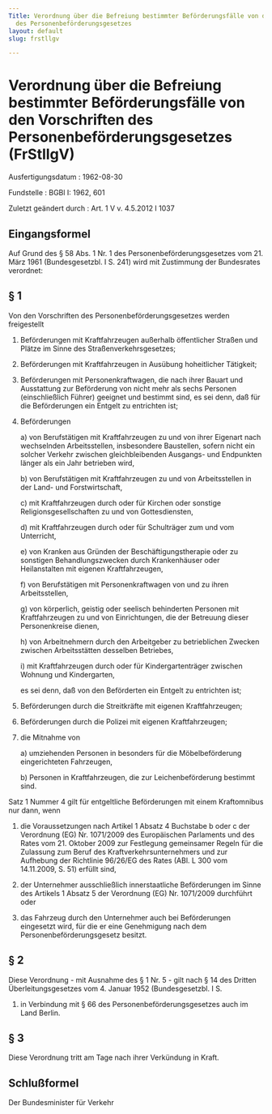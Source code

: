 ```yaml
---
Title: Verordnung über die Befreiung bestimmter Beförderungsfälle von den Vorschriften
  des Personenbeförderungsgesetzes
layout: default
slug: frstllgv

---
```


# Verordnung über die Befreiung bestimmter Beförderungsfälle von den Vorschriften des Personenbeförderungsgesetzes (FrStllgV)

Ausfertigungsdatum
:   1962-08-30

Fundstelle
:   BGBl I: 1962, 601

Zuletzt geändert durch
:   Art. 1 V v. 4.5.2012 I 1037


## Eingangsformel

Auf Grund des § 58 Abs. 1 Nr. 1 des Personenbeförderungsgesetzes vom
21\. März 1961 (Bundesgesetzbl. I S. 241) wird mit Zustimmung der
Bundesrates verordnet:


## § 1

Von den Vorschriften des Personenbeförderungsgesetzes werden
freigestellt

1.  Beförderungen mit Kraftfahrzeugen außerhalb öffentlicher Straßen und
    Plätze im Sinne des Straßenverkehrsgesetzes;


2.  Beförderungen mit Kraftfahrzeugen in Ausübung hoheitlicher Tätigkeit;


3.  Beförderungen mit Personenkraftwagen, die nach ihrer Bauart und
    Ausstattung zur Beförderung von nicht mehr als sechs Personen
    (einschließlich Führer) geeignet und bestimmt sind, es sei denn, daß
    für die Beförderungen ein Entgelt zu entrichten ist;


4.  Beförderungen

    a)  von Berufstätigen mit Kraftfahrzeugen zu und von ihrer Eigenart nach
        wechselnden Arbeitsstellen, insbesondere Baustellen, sofern nicht ein
        solcher Verkehr zwischen gleichbleibenden Ausgangs- und Endpunkten
        länger als ein Jahr betrieben wird,


    b)  von Berufstätigen mit Kraftfahrzeugen zu und von Arbeitsstellen in der
        Land- und Forstwirtschaft,


    c)  mit Kraftfahrzeugen durch oder für Kirchen oder sonstige
        Religionsgesellschaften zu und von Gottesdiensten,


    d)  mit Kraftfahrzeugen durch oder für Schulträger zum und vom Unterricht,


    e)  von Kranken aus Gründen der Beschäftigungstherapie oder zu sonstigen
        Behandlungszwecken durch Krankenhäuser oder Heilanstalten mit eigenen
        Kraftfahrzeugen,


    f)  von Berufstätigen mit Personenkraftwagen von und zu ihren
        Arbeitsstellen,


    g)  von körperlich, geistig oder seelisch behinderten Personen mit
        Kraftfahrzeugen zu und von Einrichtungen, die der Betreuung dieser
        Personenkreise dienen,


    h)  von Arbeitnehmern durch den Arbeitgeber zu betrieblichen Zwecken
        zwischen Arbeitsstätten desselben Betriebes,


    i)  mit Kraftfahrzeugen durch oder für Kindergartenträger zwischen Wohnung
        und Kindergarten,




    es sei denn, daß von den Beförderten ein Entgelt zu entrichten ist;


5.  Beförderungen durch die Streitkräfte mit eigenen Kraftfahrzeugen;


6.  Beförderungen durch die Polizei mit eigenen Kraftfahrzeugen;


7.  die Mitnahme von

    a)  umziehenden Personen in besonders für die Möbelbeförderung
        eingerichteten Fahrzeugen,


    b)  Personen in Kraftfahrzeugen, die zur Leichenbeförderung bestimmt sind.






Satz 1 Nummer 4 gilt für entgeltliche Beförderungen mit einem
Kraftomnibus nur dann, wenn

1.  die Voraussetzungen nach Artikel 1 Absatz 4 Buchstabe b oder c der
    Verordnung (EG) Nr. 1071/2009 des Europäischen Parlaments und des
    Rates vom 21. Oktober 2009 zur Festlegung gemeinsamer Regeln für die
    Zulassung zum Beruf des Kraftverkehrsunternehmers und zur Aufhebung
    der Richtlinie 96/26/EG des Rates (ABl. L 300 vom 14.11.2009, S. 51)
    erfüllt sind,


2.  der Unternehmer ausschließlich innerstaatliche Beförderungen im Sinne
    des Artikels 1 Absatz 5 der Verordnung (EG) Nr. 1071/2009 durchführt
    oder


3.  das Fahrzeug durch den Unternehmer auch bei Beförderungen eingesetzt
    wird, für die er eine Genehmigung nach dem Personenbeförderungsgesetz
    besitzt.





## § 2

Diese Verordnung - mit Ausnahme des § 1 Nr. 5 - gilt nach § 14 des
Dritten Überleitungsgesetzes vom 4. Januar 1952 (Bundesgesetzbl. I S.
1) in Verbindung mit § 66 des Personenbeförderungsgesetzes auch im
Land Berlin.


## § 3

Diese Verordnung tritt am Tage nach ihrer Verkündung in Kraft.


## Schlußformel

Der Bundesminister für Verkehr

